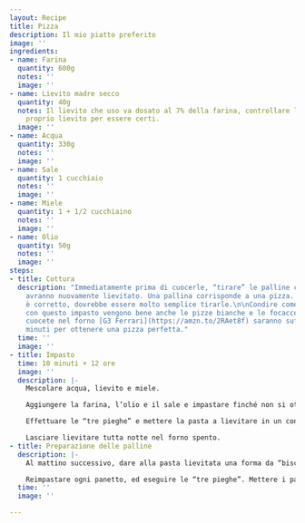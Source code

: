 ```yaml
---
layout: Recipe
title: Pizza
description: Il mio piatto preferito
image: ''
ingredients:
- name: Farina
  quantity: 600g
  notes: ''
  image: ''
- name: Lievito madre secco
  quantity: 40g
  notes: Il lievito che uso va dosato al 7% della farina, controllare le dosi del
    proprio lievito per essere certi.
  image: ''
- name: Acqua
  quantity: 330g
  notes: ''
  image: ''
- name: Sale
  quantity: 1 cucchiaio
  notes: ''
  image: ''
- name: Miele
  quantity: 1 + 1/2 cucchiaino
  notes: ''
  image: ''
- name: Olio
  quantity: 50g
  notes: ''
  image: ''
steps:
- title: Cottura
  description: "Immediatamente prima di cuocerle, “tirare” le palline che nel frattempo
    avranno nuovamente lievitato. Una pallina corrisponde a una pizza. Se l’impasto
    è corretto, dovrebbe essere molto semplice tirarle.\n\nCondire come si preferisce,
    con questo impasto vengono bene anche le pizze bianche e le focacce. \n\nSe le
    cuocete nel forno [G3 Ferrari](https://amzn.to/2RAet8f) saranno sufficienti 2/3
    minuti per ottenere una pizza perfetta."
  time: ''
  image: ''
- title: Impasto
  time: 10 minuti + 12 ore
  image: ''
  description: |-
    Mescolare acqua, lievito e miele.

    Aggiungere la farina, l’olio e il sale e impastare finché non si ottiene un impasto solido.

    Effettuare le “tre pieghe” e mettere la pasta a lievitare in un contenitore leggermente unto coperto con la pellicola.

    Lasciare lievitare tutta notte nel forno spento.
- title: Preparazione delle palline
  description: |-
    Al mattino successivo, dare alla pasta lievitata una forma da “biscione” e separarla in 5 panetti da 200g circa ciascuno.

    Reimpastare ogni panetto, ed eseguire le “tre pieghe”. Mettere i panetti a lievitare a temperatura ambiente in un contenitore coperto.
  time: ''
  image: ''

---
```


